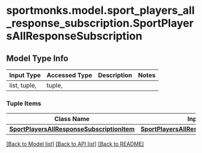 # sportmonks.model.sport_players_all_response_subscription.SportPlayersAllResponseSubscription

## Model Type Info
Input Type | Accessed Type | Description | Notes
------------ | ------------- | ------------- | -------------
list, tuple,  | tuple,  |  | 

### Tuple Items
Class Name | Input Type | Accessed Type | Description | Notes
------------- | ------------- | ------------- | ------------- | -------------
[**SportPlayersAllResponseSubscriptionItem**](SportPlayersAllResponseSubscriptionItem.md) | [**SportPlayersAllResponseSubscriptionItem**](SportPlayersAllResponseSubscriptionItem.md) | [**SportPlayersAllResponseSubscriptionItem**](SportPlayersAllResponseSubscriptionItem.md) |  | 

[[Back to Model list]](../../README.md#documentation-for-models) [[Back to API list]](../../README.md#documentation-for-api-endpoints) [[Back to README]](../../README.md)

